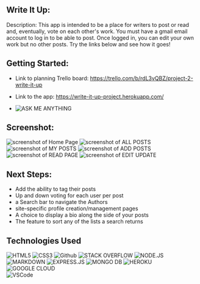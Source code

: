 ## Write It Up:

Description: This app is intended to be a place for writers to post or read and, eventually, vote on each other's work. You must have a gmail email account to log in to be able to post. Once logged in, you can edit your own work but no other posts. Try the links below and see how it goes!

## Getting Started: 
- Link to planning Trello board: https://trello.com/b/rdL3vQBZ/project-2-write-it-up
- Link to the app: https://write-it-up-project.herokuapp.com/

- ![ASK ME ANYTHING](https://img.shields.io/badge/Ask%20me-anything-1abc9c.svg)

## Screenshot: 
![screenshot of Home Page](https://i.imgur.com/6iiU4ve.png)
![screenshot of ALL POSTS](https://i.imgur.com/GqMdwLX.png)
![screenshot of MY POSTS](https://i.imgur.com/qODZZJk.png)
![screenshot of ADD POSTS](https://i.imgur.com/wIlAs5n.png)
![screenshot of READ PAGE](https://i.imgur.com/PUHQxZL.png)
![screenshot of EDIT UPDATE](https://i.imgur.com/7HGwOEm.png)

## Next Steps: 
- Add the ability to tag their posts
- Up and down voting for each user per post
- a Search bar to navigate the Authors
- site-specific profile creation/management pages
- A choice to display a bio along the side of your posts
- The feature to sort any of the lists a search returns 

## <h2 align="left">Technologies Used </h2>
![HTML5](https://img.shields.io/badge/HTML5-E34F26?style=for-the-badge&logo=html5&logoColor=white) 
![CSS3](https://img.shields.io/badge/CSS3-1572B6?style=for-the-badge&logo=css3&logoColor=white) 
![Github](https://img.shields.io/badge/GitHub-100000?style=for-the-badge&logo=github&logoColor=white) 
![STACK OVERFLOW](https://img.shields.io/badge/Stack_Overflow-FE7A16?style=for-the-badge&logo=stack-overflow&logoColor=white) 
![NODE.JS](https://img.shields.io/badge/Node.js-43853D?style=for-the-badge&logo=node.js&logoColor=white) 
![MARKDOWN](https://img.shields.io/badge/Markdown-000000?style=for-the-badge&logo=markdown&logoColor=white) 
![EXPRESS.JS](https://img.shields.io/badge/Express.js-404D59?style=for-the-badge) 
![MONGO DB](https://img.shields.io/badge/MongoDB-4EA94B?style=for-the-badge&logo=mongodb&logoColor=white) 
![HEROKU](https://img.shields.io/badge/Heroku-430098?style=for-the-badge&logo=heroku&logoColor=white) 
![GOOGLE CLOUD](https://img.shields.io/badge/Google_Cloud-4285F4?style=for-the-badge&logo=google-cloud&logoColor=white)  
![VSCode](https://img.shields.io/badge/Made%20for-VSCode-1f425f.svg)
